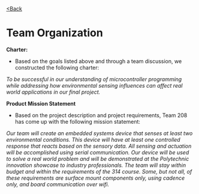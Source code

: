 [<Back](https://team-208-github-io.github.io/Team-208/)

# Team Organization

**Charter:**

* Based on the goals listed above and through a team discussion, we constructed the following charter: 

_To be successful in our understanding of microcontroller programming while addressing how environmental sensing influences can affect real world applications in our final project._

**Product Mission Statement**

* Based on the project description and project requirements, Team 208 has come up with the following mission statement:

_Our team will create an embedded systems device that senses at least two environmental conditions. This device will have at least one controlled response that reacts based on the sensory data. All sensing and actuation will be accomplished using serial communication. Our device will be used to solve a real world problem and will be demonstrated at the Polytechnic innovation showcase to industry professionals. The team will stay within budget and within the requirements of the 314 course. Some, but not all, of these requirements are surface mount components only, using cadence only, and board communication over wifi._

